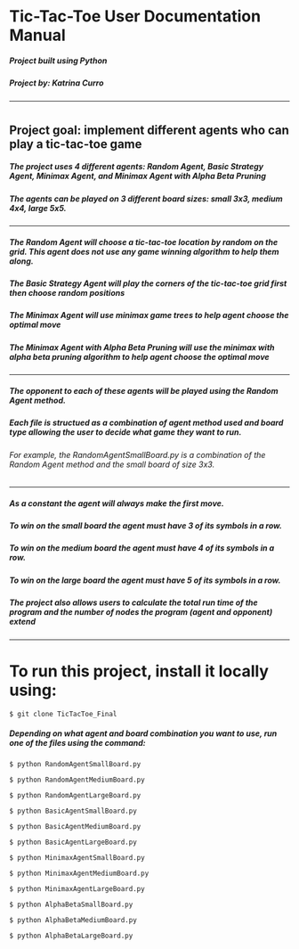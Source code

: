 # <h1> Tic-Tac-Toe User Documentation Manual </h1>
<h5> Project built using Python </h5>
<h5> Project by: Katrina Curro </h5>

--------

# <h2> Project goal: implement different agents who can play a tic-tac-toe game </h2>
<h5> The project uses 4 different agents: Random Agent, Basic Strategy Agent, Minimax Agent, 
and Minimax Agent with Alpha Beta Pruning </h5>
<h5> The agents can be played on 3 different board sizes: small 3x3, medium 4x4, large 5x5. </h5>

--------

<h5> The Random Agent will choose a tic-tac-toe location by random on the grid. This agent 
  does not use any game winning algorithm to help them along. </h5>
<h5> The Basic Strategy Agent will play the corners of the tic-tac-toe grid first then 
  choose random positions </h5>
<h5> The Minimax Agent will use minimax game trees to help agent choose the optimal move </h5>
<h5> The Minimax Agent with Alpha Beta Pruning will use the minimax with alpha beta pruning 
  algorithm to help agent choose the optimal move </h5>

--------

<h5> The opponent to each of these agents will be played using the Random Agent method. </h5>
<h5> Each file is structued as a combination of agent method used and board type allowing the user
to decide what game they want to run. </h5>
<h6> For example, the RandomAgentSmallBoard.py is a combination of the Random Agent method
and the small board of size 3x3. </h6>

--------

<h5> As a constant the agent will always make the first move. </h5>
<h5> To win on the small board the agent must have 3 of its symbols in a row. </h5>
<h5> To win on the medium board the agent must have 4 of its symbols in a row. </h5>
<h5> To win on the large board the agent must have 5 of its symbols in a row. </h5>
<h5> The project also allows users to calculate the total run time of the program and
the number of nodes the program (agent and opponent) extend</h5>

--------

# <h1> To run this project, install it locally using: </h1>

```
$ git clone TicTacToe_Final
```

<h5> Depending on what agent and board combination you want to use, run
  one of the files using the command: </h5>
  
```
$ python RandomAgentSmallBoard.py

$ python RandomAgentMediumBoard.py

$ python RandomAgentLargeBoard.py

$ python BasicAgentSmallBoard.py

$ python BasicAgentMediumBoard.py

$ python BasicAgentLargeBoard.py

$ python MinimaxAgentSmallBoard.py

$ python MinimaxAgentMediumBoard.py

$ python MinimaxAgentLargeBoard.py

$ python AlphaBetaSmallBoard.py

$ python AlphaBetaMediumBoard.py

$ python AlphaBetaLargeBoard.py
```

